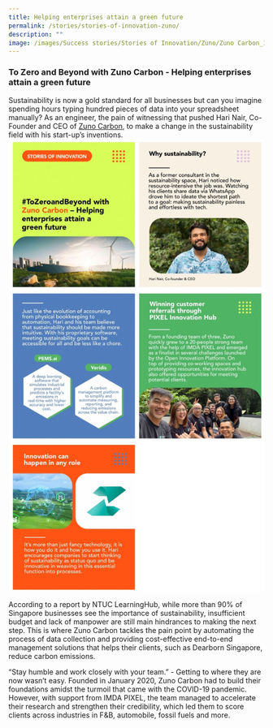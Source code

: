 ```yaml
---
title: Helping enterprises attain a green future
permalink: /stories/stories-of-innovation-zuno/
description: ""
image: /images/Success stories/Stories of Innovation/Zuno/Zuno Carbon_1.jpg
---
```

### To Zero and Beyond with Zuno Carbon - Helping enterprises attain a green future

Sustainability is now a gold standard for all businesses but can you imagine spending hours typing hundred pieces of data into your spreadsheet manually? As an engineer, the pain of witnessing that pushed Hari Nair, Co-Founder and CEO of [Zuno Carbon](https://www.zunocarbon.com/), to make a change in the sustainability field with his start-up’s inventions.
![](/images/Success%20stories/Stories%20of%20Innovation/Zuno/zunofullpage.jpg)

According to a report by NTUC LearningHub, while more than 90% of Singapore businesses see the importance of sustainability, insufficient budget and lack of manpower are still main hindrances to making the next step. This is where Zuno Carbon tackles the pain point by automating the process of data collection and providing cost-effective end-to-end management solutions that helps their clients, such as Dearborn Singapore, reduce carbon emissions.

“Stay humble and work closely with your team.” - Getting to where they are now wasn’t easy. Founded in January 2020, Zuno Carbon had to build their foundations amidst the turmoil that came with the COVID-19 pandemic. However, with support from IMDA PIXEL, the team managed to accelerate their research and strengthen their credibility, which led them to score clients across industries in F&B, automobile, fossil fuels and more.